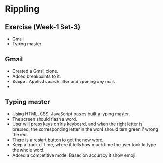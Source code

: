 # Rippling 
## Exercise (Week-1 Set-3)


- Gmail 
- Typing master


## Gmail

- Created a Gmail clone.
- Added breakpoints to it.
- Scope : Applied search filter and opening any mail.
- 


## Typing master

- Using HTML, CSS, JavaScript basics built a typing master.
- The screen should flash a word.
- User will press keys on his keyboard, and when the right letter is pressed, the corresponding letter in the word should turn green if wrong the red. 
- There is a restart button to get the new word.
- Keep a track of time, where it tells how much time the user took to type the whole word.
- Added a competitive mode. Based on accuracy it show emoji.